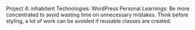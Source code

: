 Project 4: inhabitent
Technologies: WordPress
Personal Learnings: Be more concentrated to avoid wasting time on unnecessary mistakes. Think before styling, a lot of work can be avoided if reusable classes are created.
